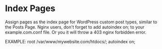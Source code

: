 # Index Pages
Assign pages as the index page for WordPress custom post types, similar to the Posts Page.
Nginx users, don't forget to add autoindex on; to your example.com.conf file. Or you it will throw a 403 nginx forbidden error. 

EXAMPLE:
root /var/www/mywebsite.com/htdocs/;
autoindex on;
